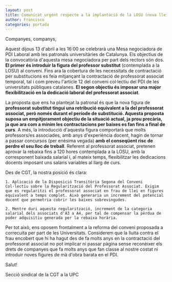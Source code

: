 ```yaml
---
layout: post
title: Comunicat urgent respecte a la implantació de la LOSU (nova llei d'Universitats)
author: Francisco
categories: portada
---
```


Companyes, companys,

Aquest dijous 13 d'abril a les 16:00 se celebrarà una Mesa negociadora de PDI Laboral amb les patronals universitàries de Catalunya. Els objectius de la convocatòria d'aquesta mesa negociadora per part dels rectors són dos. **El primer és introduir la figura del professor substitut** (contemplada a la LOSU) al conveni. Fins ara la cobertura de les necessitats de contractació per substitucions es feia mitjançant la contractació de professorat associat temporal, tal i com preveu l'article 12 del conveni col·lectiu del PDI de les universitats públiques catalanes. **El segon objectiu és imposar una major flexibilització en la dedicació laboral del professorat associat**.

La proposta que ens ha plantejat la patronal és que la nova figura de **professorat substitut tingui una retribució equivalent a la del professorat associat, però només durant el període de substitució. Aquesta proposta suposa un empitjorament objectiu de la situació actual, ja prou precària, ja que ara com a mínim les contractacions per baixes es fan fins a final de curs**. A més, la introducció d'aquesta figura comportarà que molts professors/es associades, amb anys d'experiència docent, hagin de tornar a passar concursos (per enèsima vegada) **amb el conseqüent risc de perdre el seu lloc de treball**. Referent al professorat associat, pretenen aprovar la rebaixa fins a 120 hores contemplada a la LOSU, amb la corresponent baixada salarial i, al mateix temps, flexibilitzar les dedicacions docents imposant uns salaris variables al llarg de curs. 

Des de CGT, la nostra posició és clara:

    1. Aplicació de la Disposició Transitòria Segona del Conveni Col·lectiu sobre la Regularització del Professorat Associat. Exigim que es regularitzi el professorat associat en frau de llei en figures equivalent a temps complet. Això generaria un increment del potencial docent que permetria cobrir les baixes sobrevingudes.
    
    2. Mentre duri aquesta regularització, increment de la categoria salarial dels associats d'A3 a A4, per tal de compensar la pèrdua de poder adquisitiu generada per la rebaixa horària.

Per tot això, ens oposem frontalment a la reforma del conveni proposada a correcuita per part de les Universitats. Considerem que la lluita contra el frau encobert que hi ha hagut des de fa molts anys en la contractació del professorat associat no pot implicar ni passar pàgina sense reconèixer els drets de companyes que fa molts anys que fan classe al nostre costat ni introduir noves figures de mà d'obra barata en el PDI.

Salut!

Secció sindical de la CGT a la UPC
